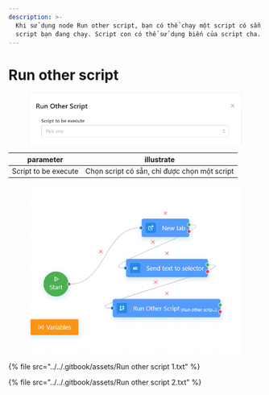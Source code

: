 ```yaml
---
description: >-
  Khi sử dụng node Run other script, bạn có thể chạy một script có sẵn khác vào
  script bạn đang chạy. Script con có thể sử dụng biến của script cha.
---
```


# Run other script

<figure><img src="../../.gitbook/assets/image (3) (2).png" alt=""><figcaption></figcaption></figure>

| parameter            | illustrate                                   |
| -------------------- | -------------------------------------------- |
| Script to be execute | Chọn script có sẵn, chỉ được chọn một script |

<figure><img src="../../.gitbook/assets/image (1) (1) (1) (1) (1).png" alt=""><figcaption></figcaption></figure>

{% file src="../../.gitbook/assets/Run other script 1.txt" %}

{% file src="../../.gitbook/assets/Run other script 2.txt" %}
